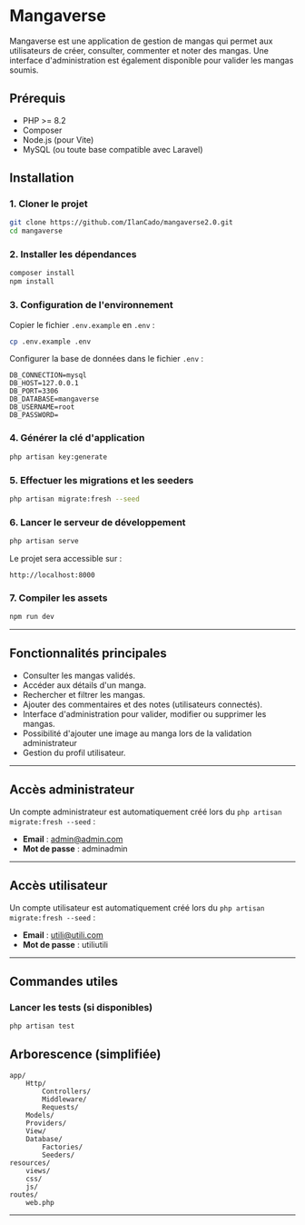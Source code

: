 # Mangaverse

Mangaverse est une application de gestion de mangas qui permet aux utilisateurs de créer, consulter, commenter et noter des mangas. Une interface d'administration est également disponible pour valider les mangas soumis.

## Prérequis

- PHP >= 8.2
- Composer
- Node.js (pour Vite)
- MySQL (ou toute base compatible avec Laravel)

## Installation

### 1. Cloner le projet

```bash
git clone https://github.com/IlanCado/mangaverse2.0.git
cd mangaverse
```

### 2. Installer les dépendances

```bash
composer install
npm install
```

### 3. Configuration de l'environnement

Copier le fichier `.env.example` en `.env` :

```bash
cp .env.example .env
```

Configurer la base de données dans le fichier `.env` :

```env
DB_CONNECTION=mysql
DB_HOST=127.0.0.1
DB_PORT=3306
DB_DATABASE=mangaverse
DB_USERNAME=root
DB_PASSWORD=
```

### 4. Générer la clé d'application

```bash
php artisan key:generate
```

### 5. Effectuer les migrations et les seeders

```bash
php artisan migrate:fresh --seed
```

### 6. Lancer le serveur de développement

```bash
php artisan serve
```

Le projet sera accessible sur :

```
http://localhost:8000
```

### 7. Compiler les assets

```bash
npm run dev
```

---

## Fonctionnalités principales

- Consulter les mangas validés.
- Accéder aux détails d'un manga.
- Rechercher et filtrer les mangas.
- Ajouter des commentaires et des notes (utilisateurs connectés).
- Interface d'administration pour valider, modifier ou supprimer les mangas.
- Possibilité d'ajouter une image au manga lors de la validation administrateur
- Gestion du profil utilisateur.

---

## Accès administrateur

Un compte administrateur est automatiquement créé lors du `php artisan migrate:fresh --seed` :

- **Email** : admin@admin.com
- **Mot de passe** : adminadmin

---

## Accès utilisateur

Un compte utilisateur est automatiquement créé lors du `php artisan migrate:fresh --seed` :

- **Email** : utili@utili.com
- **Mot de passe** : utiliutili

---

## Commandes utiles

### Lancer les tests (si disponibles)

```bash
php artisan test
```

## Arborescence (simplifiée)

```text
app/
    Http/
        Controllers/
        Middleware/
        Requests/
    Models/
    Providers/
    View/
    Database/
        Factories/
        Seeders/
resources/
    views/
    css/
    js/
routes/
    web.php
```

---

